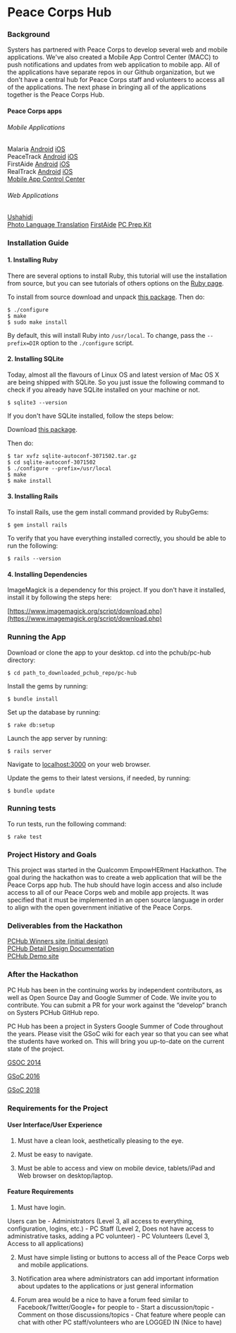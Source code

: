 # Peace Corps Hub

### Background

Systers has partnered with Peace Corps to develop several web and mobile applications. We've also created a Mobile App Control Center (MACC) to push notifications and updates from web application to mobile app. All of the applications have separate repos in our Github organization, but we don't have a central hub for Peace Corps staff and volunteers to access all of the applications. The next phase in bringing all of the applications together is the Peace Corps Hub.

#### Peace Corps apps

###### Mobile Applications
Malaria [Android](https://github.com/systers/malaria-app-android) [iOS](https://github.com/systers/malaria-app-ios)  
PeaceTrack [Android](https://github.com/systers/peacetrack-android) [iOS](https://github.com/systers/peacetrack-ios)  
FirstAide [Android](https://github.com/systers/FirstAide-Android) [iOS](https://github.com/systers/FirstAide-iOS)  
RealTrack [Android](https://github.com/systers/realtrack-android) [iOS](https://github.com/systers/realtrack-ios)  
[Mobile App Control Center](https://github.com/systers/app-web-server)

###### Web Applications
[Ushahidi](https://github.com/systers/crowdmap)  
[Photo Language Translation](https://github.com/systers/language-translation)
[FirstAide](https://github.com/systers/FirstAide-web)
[PC Prep Kit](https://github.com/systers/PC-Prep-Kit)

### Installation Guide

#### 1. Installing Ruby

There are several options to install Ruby, this tutorial will use the installation from source, but you can see tutorials of others options on the [Ruby page](https://www.ruby-lang.org/pt/documentation/installation/).

To install from source download and unpack [this package](https://cache.ruby-lang.org/pub/ruby/2.3/ruby-2.3.1.tar.gz).
Then do:

    $ ./configure
    $ make
    $ sudo make install
    
By default, this will install Ruby into `/usr/local`. To change, pass the `--prefix=DIR` option to the `./configure` script.

#### 2. Installing SQLite

Today, almost all the flavours of Linux OS and latest version of Mac OS X are being shipped with SQLite. So you just issue the following command to check if you already have SQLite installed on your machine or not.

    $ sqlite3 --version

If you don't have SQLite installed, follow the steps below:

Download [this package](http://www.sqlite.org/2016/sqlite-autoconf-3150000.tar.gz).

Then do:

    $ tar xvfz sqlite-autoconf-3071502.tar.gz
    $ cd sqlite-autoconf-3071502
    $ ./configure --prefix=/usr/local
    $ make
    $ make install
    
#### 3. Installing Rails

To install Rails, use the gem install command provided by RubyGems:

    $ gem install rails
    
To verify that you have everything installed correctly, you should be able to run the following:

    $ rails --version

#### 4. Installing Dependencies

ImageMagick is a dependency for this project. If you don't have it installed, install it by following the steps here:

[https://www.imagemagick.org/script/download.php](https://www.imagemagick.org/script/download.php)

### Running the App

Download or clone the app to your desktop.
cd into the pchub/pc-hub directory:

    $ cd path_to_downloaded_pchub_repo/pc-hub

Install the gems by running:

    $ bundle install
    
Set up the database by running:

    $ rake db:setup
    
Launch the app server by running:

    $ rails server
    
Navigate to [localhost:3000](http://localhost:3000/) on your web browser.

Update the gems to their latest versions, if needed, by running:

    $ bundle update

### Running tests
To run tests, run the following command:  

    $ rake test

### Project History and Goals

This project was started in the Qualcomm EmpowHERment Hackathon. The goal during the hackathon was to create a web application that will be the Peace Corps app hub. The hub should have login access and also include access to all of our Peace Corps web and mobile app projects. It was specified that it must be implemented in an open source language in order to align with the open government initiative of the Peace Corps.

### Deliverables from the Hackathon
[PCHub Winners site (initial design)](http://devpost.com/software/pchub)  
[PCHub Detail Design Documentation](https://docs.google.com/presentation/d/1D_6P7iuT4En1I_R66iP0-BW9zEIvjs6khLF324Jia-M/edit#slide=id.g5baf8cfec_0_13)  
[PCHub Demo site](http://peacecorpshub.weebly.com/home.html)  

### After the Hackathon
PC Hub has been in the continuing works by independent contributors, as well as Open Source Day and Google Summer of Code. We invite you to contribute. You can submit a PR for your work against the “develop” branch on Systers PCHub GitHub repo.

PC Hub has been a project in Systers Google Summer of Code throughout the years. Please visit the GSoC wiki for each year so that you can see what the students have worked on. This will bring you up-to-date on the current state of the project.

[GSOC 2014](https://github.com/systers/pchub/wiki/GSoC-2014-Vaibhavi-Desai)  

[GSoC 2016](https://github.com/systers/pchub/wiki/GSoC-2016-Izabela-Cardoso-&-Daisy-Nkweteyim) 

[GSoC 2018](https://github.com/systers/pchub/wiki/GSoC-2018-Jerica-Huang)

### Requirements for the Project


#### User Interface/User Experience

1. Must have a clean look, aesthetically pleasing to the eye.

2. Must be easy to navigate.

3. Must be able to access and view on mobile device, tablets/iPad and Web browser on desktop/laptop.


#### Feature Requirements

1. Must have login.

Users can be - Administrators (Level 3, all access to everything, configuration, logins, etc.) - PC Staff (Level 2, Does not have access to administrative tasks, adding a PC volunteer) - PC Volunteers (Level 3, Access to all applications)

2. Must have simple listing or buttons to access all of the Peace Corps web and mobile applications.

3. Notification area where administrators can add important information about updates to the applications or just general information

4. Forum area would be a nice to have a forum feed similar to Facebook/Twitter/Google+ for people to - Start a discussion/topic - Comment on those discussions/topics - Chat feature where people can chat with other PC staff/volunteers who are LOGGED IN (Nice to have)
